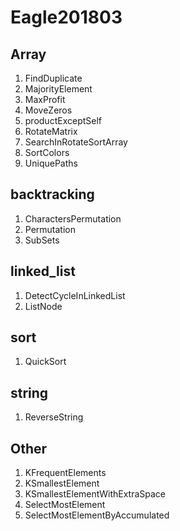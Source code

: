 # Eagle201803

## Array

1. FindDuplicate
2. MajorityElement
3. MaxProfit
4. MoveZeros
5. productExceptSelf
6. RotateMatrix
7. SearchInRotateSortArray
8. SortColors
9. UniquePaths

## backtracking

1. CharactersPermutation
2. Permutation
3. SubSets

## linked_list

1. DetectCycleInLinkedList
2. ListNode

## sort

1. QuickSort

## string

1. ReverseString

## Other

1. KFrequentElements
2. KSmallestElement
3. KSmallestElementWithExtraSpace
4. SelectMostElement
5. SelectMostElementByAccumulated
